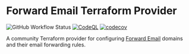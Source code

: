 # Forward Email Terraform Provider

![GitHub Workflow Status](https://img.shields.io/github/actions/workflow/status/abagayev/terraform-provider-forwardemail/ci.yml)
[![CodeQL](https://github.com/MichaelCurrin/badge-generator/workflows/CodeQL/badge.svg)](https://github.com/abagayev/terraform-provider-forwardemail/actions?query=workflow%3ACodeQL "Code quality workflow status")
[![codecov](https://codecov.io/gh/abagayev/terraform-provider-forwardemail/graph/badge.svg?token=R7pfHzQx3k)](https://codecov.io/gh/abagayev/terraform-provider-forwardemail)

A community Terraform provider for configuring [Forward Email](http://forwardemail.net) domains and their email forwarding rules.
